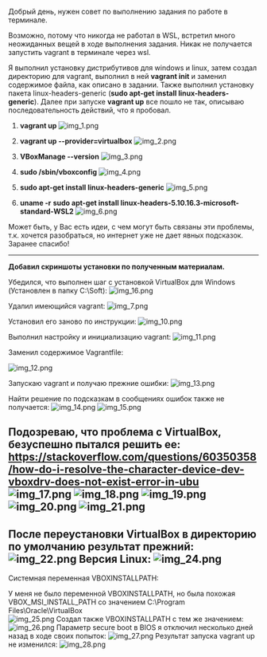 Добрый день, нужен совет по выполнению задания по работе в терминале.

Возможно, потому что никогда не работал в WSL, встретил много неожиданных вещей в ходе выполнения задания.
Никак не получается запустить vagrant в терминале через wsl. 

Я выполнил установку дистрибутивов для windows и linux, затем создал директорию для vagrant, выполнил в ней **vagrant init** и заменил содержимое файла, как описано в задании.
Также выполнил установку пакета linux-headers-generic (**sudo apt-get install linux-headers-generic**). 
Далее при запуске **vagrant up** все пошло не так, описываю последовательность действий, что я пробовал.

1. **vagrant up**
![img_1.png](img_1.png)
   
2. **vagrant up --provider=virtualbox**
![img_2.png](img_2.png)
   
3. **VBoxManage --version**
![img_3.png](img_3.png)
   
4. **sudo /sbin/vboxconfig**
![img_4.png](img_4.png)
   
5. **sudo apt-get install linux-headers-generic**
![img_5.png](img_5.png)
   
6. **uname -r**
**sudo apt-get install linux-headers-5.10.16.3-microsoft-standard-WSL2**
   ![img_6.png](img_6.png)
   
Может быть, у Вас есть идеи, с чем могут быть связаны эти проблемы, т.к. хочется разобраться, но интернет уже не дает явных подсказок. 
Заранее спасибо!



---
**Добавил скриншоты установки по полученным материалам.**

Убедился, что выполнен шаг с установкой VirtualBox для Windows (Установлен в папку C:\Soft):
![img_16.png](img_16.png)

Удалил имеющийся vagrant:
![img_7.png](img_7.png)

Установил его заново по инструкции:
![img_10.png](img_10.png)

Выполнил настройку и инициализацию vagrant:
![img_11.png](img_11.png)

Заменил содержимое Vagrantfile:

![img_12.png](img_12.png)

Запускаю vagrant и получаю прежние ошибки:
![img_13.png](img_13.png)

Найти решение по подсказкам в сообщениях ошибок также не получается:
![img_14.png](img_14.png)
![img_15.png](img_15.png)

Подозреваю, что проблема с VirtualBox, безуспешно пытался решить ее:
https://stackoverflow.com/questions/60350358/how-do-i-resolve-the-character-device-dev-vboxdrv-does-not-exist-error-in-ubu
![img_17.png](img_17.png)
![img_18.png](img_18.png)
![img_19.png](img_19.png)
![img_20.png](img_20.png)
![img_21.png](img_21.png)
------
После переустановки VirtualBox в директорию по умолчанию результат прежний:
![img_22.png](img_22.png)
Версия Linux:
![img_24.png](img_24.png)
---
Системная переменная VBOXINSTALLPATH:

У меня не было переменной VBOXINSTALLPATH, но была похожая VBOX_MSI_INSTALL_PATH со значением C:\Program Files\Oracle\VirtualBox\
![img_25.png](img_25.png)
Создал также VBOXINSTALLPATH с тем же значением:
![img_26.png](img_26.png)
Параметр secure boot в BIOS я отключил несколько дней назад в ходе своих попыток:
![img_27.png](img_27.png)
Результат запуска vagrant up не изменился:
![img_28.png](img_28.png)